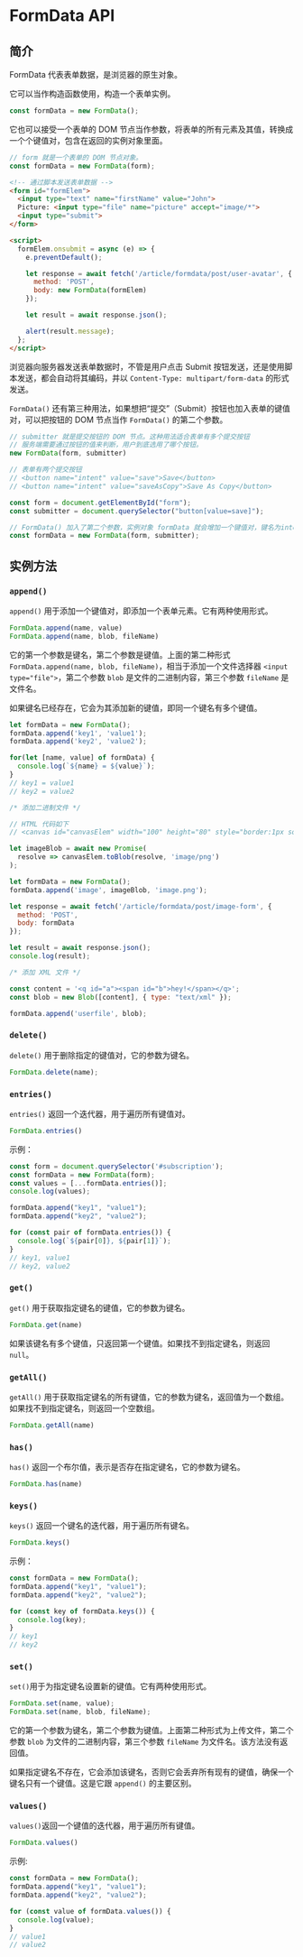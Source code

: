 # FormData API

## 简介

FormData 代表表单数据，是浏览器的原生对象。

它可以当作构造函数使用，构造一个表单实例。

```js
const formData = new FormData();
```

它也可以接受一个表单的 DOM 节点当作参数，将表单的所有元素及其值，转换成一个个键值对，包含在返回的实例对象里面。

```js
// form 就是一个表单的 DOM 节点对象。
const formData = new FormData(form);
```

```html
<!-- 通过脚本发送表单数据 -->
<form id="formElem">
  <input type="text" name="firstName" value="John">
  Picture: <input type="file" name="picture" accept="image/*">
  <input type="submit">
</form>

<script>
  formElem.onsubmit = async (e) => {
    e.preventDefault();

    let response = await fetch('/article/formdata/post/user-avatar', {
      method: 'POST',
      body: new FormData(formElem)
    });

    let result = await response.json();

    alert(result.message);
  };
</script>
```

浏览器向服务器发送表单数据时，不管是用户点击 Submit 按钮发送，还是使用脚本发送，都会自动将其编码，并以 `Content-Type: multipart/form-data` 的形式发送。

`FormData()` 还有第三种用法，如果想把“提交”（Submit）按钮也加入表单的键值对，可以把按钮的 DOM 节点当作 `FormData()` 的第二个参数。

```js
// submitter 就是提交按钮的 DOM 节点。这种用法适合表单有多个提交按钮
// 服务端需要通过按钮的值来判断，用户到底选用了哪个按钮。
new FormData(form, submitter)
```

```js
// 表单有两个提交按钮
// <button name="intent" value="save">Save</button>
// <button name="intent" value="saveAsCopy">Save As Copy</button>

const form = document.getElementById("form");
const submitter = document.querySelector("button[value=save]");

// FormData() 加入了第二个参数，实例对象 formData 就会增加一个键值对，键名为intent，键值为save
const formData = new FormData(form, submitter);
```

## 实例方法

### `append()`

`append()` 用于添加一个键值对，即添加一个表单元素。它有两种使用形式。

```js
FormData.append(name, value)
FormData.append(name, blob, fileName)
```

它的第一个参数是键名，第二个参数是键值。上面的第二种形式 `FormData.append(name, blob, fileName)`，相当于添加一个文件选择器 `<input type="file">`，第二个参数 `blob` 是文件的二进制内容，第三个参数 `fileName` 是文件名。

如果键名已经存在，它会为其添加新的键值，即同一个键名有多个键值。

```js
let formData = new FormData();
formData.append('key1', 'value1');
formData.append('key2', 'value2');

for(let [name, value] of formData) {
  console.log(`${name} = ${value}`);
}
// key1 = value1
// key2 = value2
```

```js
/* 添加二进制文件 */

// HTML 代码如下
// <canvas id="canvasElem" width="100" height="80" style="border:1px solid"></canvas>

let imageBlob = await new Promise(
  resolve => canvasElem.toBlob(resolve, 'image/png')
);

let formData = new FormData();
formData.append('image', imageBlob, 'image.png');

let response = await fetch('/article/formdata/post/image-form', {
  method: 'POST',
  body: formData
});

let result = await response.json();
console.log(result);
```

```js
/* 添加 XML 文件 */

const content = '<q id="a"><span id="b">hey!</span></q>';
const blob = new Blob([content], { type: "text/xml" });

formData.append('userfile', blob);
```

### `delete()`

`delete()` 用于删除指定的键值对，它的参数为键名。

```js
FormData.delete(name);
```

### `entries()`

`entries()` 返回一个迭代器，用于遍历所有键值对。

```js
FormData.entries()
```

示例：

```js
const form = document.querySelector('#subscription');
const formData = new FormData(form);
const values = [...formData.entries()];
console.log(values);
```

```js
formData.append("key1", "value1");
formData.append("key2", "value2");

for (const pair of formData.entries()) {
  console.log(`${pair[0]}, ${pair[1]}`);
}
// key1, value1
// key2, value2
```

### `get()`

`get()` 用于获取指定键名的键值，它的参数为键名。

```js
FormData.get(name)
```

如果该键名有多个键值，只返回第一个键值。如果找不到指定键名，则返回 `null`。

### `getAll()`

`getAll()` 用于获取指定键名的所有键值，它的参数为键名，返回值为一个数组。如果找不到指定键名，则返回一个空数组。

```js
FormData.getAll(name)
```

### `has()`

`has()` 返回一个布尔值，表示是否存在指定键名，它的参数为键名。

```js
FormData.has(name)
```

### `keys()`
`keys()` 返回一个键名的迭代器，用于遍历所有键名。

```js
FormData.keys()
```

示例：

```js
const formData = new FormData();
formData.append("key1", "value1");
formData.append("key2", "value2");

for (const key of formData.keys()) {
  console.log(key);
}
// key1
// key2
```

### `set()`

`set()`用于为指定键名设置新的键值。它有两种使用形式。

```js
FormData.set(name, value);
FormData.set(name, blob, fileName);
```

它的第一个参数为键名，第二个参数为键值。上面第二种形式为上传文件，第二个参数 `blob` 为文件的二进制内容，第三个参数 `fileName` 为文件名。该方法没有返回值。

如果指定键名不存在，它会添加该键名，否则它会丢弃所有现有的键值，确保一个键名只有一个键值。这是它跟 `append()` 的主要区别。

### `values()`

`values()`返回一个键值的迭代器，用于遍历所有键值。

```js
FormData.values()
```

示例:

```js
const formData = new FormData();
formData.append("key1", "value1");
formData.append("key2", "value2");

for (const value of formData.values()) {
  console.log(value);
}
// value1
// value2
```

